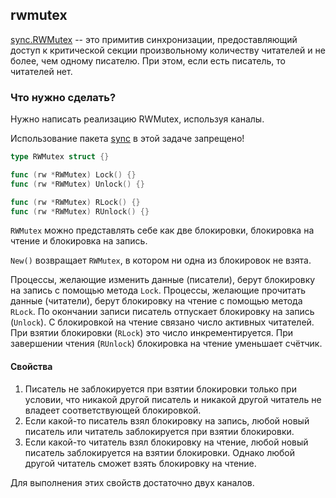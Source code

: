 ## rwmutex

[sync.RWMutex](https://golang.org/pkg/sync/#RWMutex) -- это примитив синхронизации,
предоставляющий доступ к критической секции произвольному количеству читателей и
не более, чем одному писателю. При этом, если есть писатель, то читателей нет.

### Что нужно сделать?

Нужно написать реализацию RWMutex, используя каналы.

Использование пакета [sync](https://golang.org/pkg/sync) в этой задаче запрещено!

```go
type RWMutex struct {}

func (rw *RWMutex) Lock() {}
func (rw *RWMutex) Unlock() {}

func (rw *RWMutex) RLock() {}
func (rw *RWMutex) RUnlock() {}
```

`RWMutex` можно представлять себе как две блокировки, блокировка на чтение и блокировка на запись.

`New()` возвращает `RWMutex`, в котором ни одна из блокировок не взята.

Процессы, желающие изменить данные (писатели), берут блокировку на запись с помощью метода `Lock`.
Процессы, желающие прочитать данные (читатели), берут блокировку на чтение с помощью метода `RLock`.
По окончании записи писатель отпускает блокировку на запись (`Unlock`).
С блокировкой на чтение связано число активных читателей.
При взятии блокировки (`RLock`) это число инкрементируется.
При завершении чтения (`RUnlock`) блокировка на чтение уменьшает счётчик.

#### Свойства
1. Писатель не заблокируется при взятии блокировки только при условии,
   что никакой другой писатель и никакой другой читатель не владеет соответствующей блокировкой.
2. Если какой-то писатель взял блокировку на запись, любой новый писатель или читатель заблокируется при взятии блокировки.
3. Если какой-то читатель взял блокировку на чтение, любой новый писатель заблокируется на взятии блокировки.
   Однако любой другой читатель сможет взять блокировку на чтение.

Для выполнения этих свойств достаточно двух каналов.
